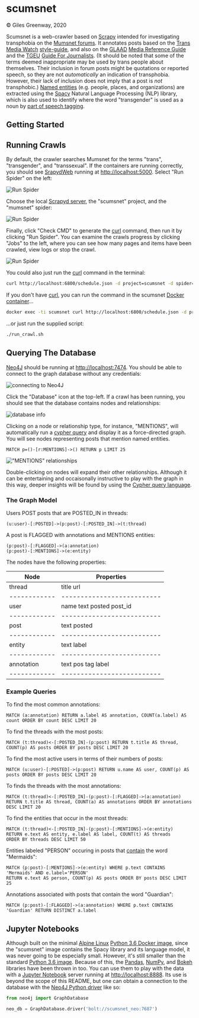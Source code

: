 # scumsnet

&copy; Giles Greenway, 2020

Scumsnet is a web-crawler based on [Scrapy](https://scrapy.org/) intended for investigating
transphobia on the [Mumsnet forums](https://en.wikipedia.org/wiki/Mumsnet#Criticisms). It
annotates posts based on the [Trans Media Watch](http://www.transmediawatch.org/)
[style-guide](http://www.transmediawatch.org/Documents/Media%20Style%20Guide.pdf), and also
on the [GLAAD](https://www.glaad.org/)
[Media Reference Guide](https://www.glaad.org/reference/transgender) and the
[TGEU](https://tgeu.org/)
[Guide For Journalists](https://tgeu.org/wp-content/uploads/2016/07/TGEU_journalistGuide16LR_singlepages.pdf).
(It should be noted that some of the terms deemed inappropriate may be used by trans people about themselves.
Their inclusion in forum posts might be quotations or reported speech, so they are not *automatically* an
indication of transphobia. However, their lack of inclusion does not imply that a post is *not* transphobic.)
[Named entities](https://spacy.io/usage/linguistic-features#named-entities) (e.g. people, places, and
organizations) are extracted using the [Spacy](https://spacy.io) Natural Language Processing (NLP) library,
which is also used to identify where the word "transgender" is used as a noun by
[part of speech tagging](https://spacy.io/usage/linguistic-features#pos-tagging).

## Getting Started


## Running Crawls

By default, the crawler searches Mumsnet for the terms "trans", "transgender", and "transsexual".
If the containers are running correctly, you should see
[SrapydWeb](https://github.com/my8100/scrapydweb) running at
[http://localhost:5000](http://localhost:5000). Select "Run Spider" on the left:

![Run Spider](/img/run_spider_0.png)

Choose the local [Scrapyd server](https://scrapyd.readthedocs.io/en/stable/), the "scumsnet" project,
and the "mumsnet" spider:

![Run Spider](/img/run_spider_1.png)

Finally, click "Check CMD" to generate the [curl](https://curl.haxx.se/) command, then run it by clicking
"Run Spider". You can examine the crawls progress by clicking "Jobs" to the left, where you can see how
many pages and items have been crawled, view logs or stop the crawl.

![Run Spider](/img/run_spider_2.png)

You could also just run the [curl](https://curl.haxx.se/) command in the terminal:

```sh
curl http://localhost:6800/schedule.json -d project=scumsnet -d spider=mumsnet
```

If you don't have [curl](https://curl.haxx.se/), you can run the command in the scumsnet
[Docker container](https://docs.docker.com/engine/reference/commandline/exec/)...

```sh
docker exec -ti scumsnet curl http://localhost:6800/schedule.json -d project=scumsnet -d spider=mumsnet
```

...or just run the supplied script:

```sh
./run_crawl.sh 
```

## Querying The Database

[Neo4J](https://neo4j.com/) should be running at [http://localhost:7474](http://localhost:7474).
You should be able to connect to the graph database without any credentials:

![connecting to Neo4J](/img/neo_connect.png)

Click the "Database" icon at the top-left. If a crawl has been running, you should see that the
database contains nodes and relationships:

![database info](/img/neo_info.png)

Clicking on a node or relationship type, for instance, "MENTIONS", will automatically run
a [cypher query](https://neo4j.com/docs/cypher-refcard/current/) and display it as a force-directed
graph. You will see nodes representing posts that mention named entities.

```
MATCH p=()-[r:MENTIONS]->() RETURN p LIMIT 25
```

!["MENTIONS" relationships](/img/neo_mentions.png)

Double-clicking on nodes will expand their other relationships.
Although it can be entertaining and occaisonally instructive to play with the graph in this way,
deeper insights will be found by using the [Cypher query language](https://neo4j.com/developer/cypher-query-language/).

### The Graph Model

Users POST posts that are POSTED_IN in threads:

```
(u:user)-[:POSTED]->(p:post)-[:POSTED_IN]->(t:thread)
```

A post is FLAGGED with annotations and MENTIONS entities: 

```
(p:post)-[:FLAGGED]->(a:annotation)
(p:post)-[:MENTIONS]->(e:entity)
```

The nodes have the following properties:

| Node       | Properties               |
|------------|--------------------------|
| thread     | title url                |
|------------|--------------------------|
| user       | name text posted post_id |
|------------|--------------------------|
| post       | text posted              |
|------------|--------------------------|
| entity     | text label               |
|------------|--------------------------|
| annotation | text pos tag label       | 
|------------|--------------------------|

### Example Queries

To find the most common annotations:

```
MATCH (a:annotation) RETURN a.label AS annotation, COUNT(a.label) AS count ORDER BY count DESC LIMIT 20
```

To find the threads with the most posts:

```
MATCH (t:thread)<-[:POSTED_IN]-(p:post) RETURN t.title AS thread, COUNT(p) AS posts ORDER BY posts DESC LIMIT 20
```

To find the most active users in terms of their numbers of posts:

```
MATCH (u:user)-[:POSTED]->(p:post) RETURN u.name AS user, COUNT(p) AS posts ORDER BY posts DESC LIMIT 20
```

To finds the threads with the most annotations:

```
MATCH (t:thread)<-[:POSTED_IN]-(p:post)-[:FLAGGED]->(a:annotation)
RETURN t.title AS thread, COUNT(a) AS annotations ORDER BY annotations DESC LIMIT 20
```

To find the entities that occur in the most threads:

```
MATCH (t:thread)<-[:POSTED_IN]-(p:post)-[:MENTIONS]->(e:entity)
RETURN e.text AS entity, e.label AS label, COUNT(t) AS threads
ORDER BY threads DESC LIMIT 50
```

Entities labeled "PERSON" occuring in posts that
[contain](https://neo4j.com/docs/cypher-manual/current/clauses/where/#match-string-contains)
the word "Mermaids":

```
MATCH (p:post)-[:MENTIONS]->(e:entity) WHERE p.text CONTAINS 'Mermaids' AND e.label='PERSON'
RETURN e.text AS person, COUNT(p) AS posts ORDER BY posts DESC LIMIT 25
```

Annotations associated with posts that contain the word "Guardian":

```
MATCH (p:post)-[:FLAGGED]->(a:annotation) WHERE p.text CONTAINS 'Guardian' RETURN DISTINCT a.label
```

## Jupyter Notebooks

Although built on the minimal [Alpine Linux](https://alpinelinux.org/)
[Python 3.6 Docker image](https://hub.docker.com/_/python), since the "scumsnet" image
contains the Spacy library and its language model, it was never going to be especially small.
However, it's still smaller than the standard [Python 3.6 image](https://hub.docker.com/_/python).
Because of this, the
[Pandas](https://pandas.pydata.org/), [NumPy](https://numpy.org/), and [Bokeh](https://bokeh.org/)
libraries have been thrown in too. You can use them to play with the data with a
[Jupyter Notebook](https://jupyter.org/) server running at
[http://localhost:8888](http://localhost:8888). Its use is beyond the scope of this README, but
one can obtain a connection to the database with the [Neo4J Python driver](https://neo4j.com/developer/python/)
like so:

```python
from neo4j import GraphDatabase

neo_db = GraphDatabase.driver('bolt://scumsnet_neo:7687')
```
